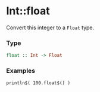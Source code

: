 # Int::float

Convert this integer to a `Float` type.

### Type
```haskell
float :: Int -> Float
```

### Examples
```diatom
println$( 100.float$() )
```
